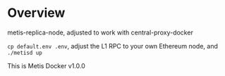 # Overview

metis-replica-node, adjusted to work with central-proxy-docker

`cp default.env .env`, adjust the L1 RPC to your own Ethereum node, and `./metisd up`

This is Metis Docker v1.0.0
